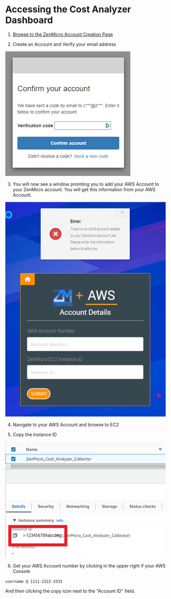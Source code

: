 # Accessing the Cost Analyzer Dashboard

1. [Browse to the ZenMicro Account Creation Page](https://zenmicro-cost-optimizer.auth.us-east-1.amazoncognito.com/signup?client_id=15qosfm9gv7vtipt51nj52s9j7&response_type=token&scope=aws.cognito.signin.user.admin+email+openid+phone+profile&redirect_uri=https://www.zenmicro.tech/landing)

2. Create an Account and Verify your email address

![Alt Text](/img/verify-email.png)

3. You will now see a window promting you to add your AWS Account to your ZenMicro account. You will get this information from your AWS Account.

![Alt Text](/img/add-account.png)

4. Navigate to your AWS Account and browse to EC2

5. Copy the Instance ID

![Alt Text](/img/ec2.png)

6. Get your AWS Account number by clicking in the upper right if your AWS Console

```username @ 1111-2222-3333```

And then clicking the copy icon next to the "Account ID" field.